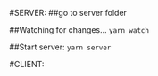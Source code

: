 #SERVER:
##go to server folder

##Watching for changes...
`yarn watch`

##Start server:
`yarn server`

#CLIENT:
